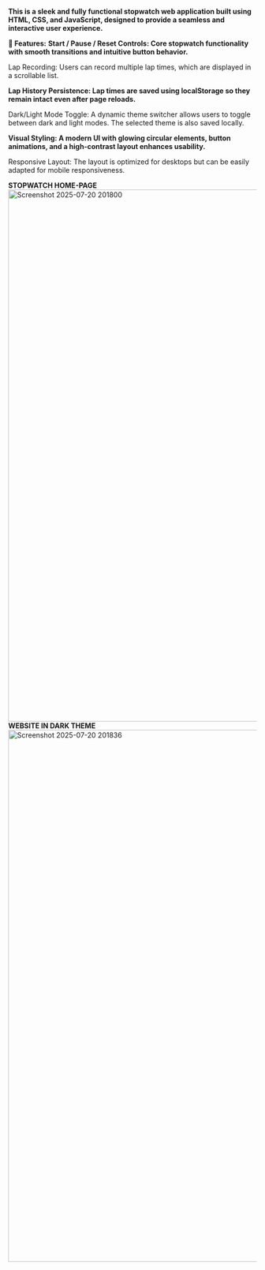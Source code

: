 **This is a sleek and fully functional stopwatch web application built using HTML, CSS, and JavaScript, designed to provide a seamless and interactive user experience.**

**🔧 Features:**
**Start / Pause / Reset Controls: Core stopwatch functionality with smooth transitions and intuitive button behavior.**

Lap Recording: Users can record multiple lap times, which are displayed in a scrollable list.

**Lap History Persistence: Lap times are saved using localStorage so they remain intact even after page reloads.**

Dark/Light Mode Toggle: A dynamic theme switcher allows users to toggle between dark and light modes. The selected theme is also saved locally.

**Visual Styling: A modern UI with glowing circular elements, button animations, and a high-contrast layout enhances usability.**

Responsive Layout: The layout is optimized for desktops but can be easily adapted for mobile responsiveness.

**STOPWATCH HOME-PAGE**
<img width="1899" height="1079" alt="Screenshot 2025-07-20 201800" src="https://github.com/user-attachments/assets/2f58390a-ea18-4a0a-ae8d-97a1c2645e24" />
**WEBSITE IN DARK THEME**
<img width="1898" height="1079" alt="Screenshot 2025-07-20 201836" src="https://github.com/user-attachments/assets/dee5c4b0-672d-4be3-935f-458a82fb1a8b" />
